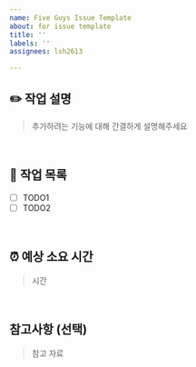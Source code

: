 ```yaml
---
name: Five Guys Issue Template
about: for issue template
title: ''
labels: ''
assignees: lsh2613

---
```


## ✏️ 작업 설명
> 추가하려는 기능에 대해 간결하게 설명해주세요
<br>

## 📝 작업 목록
- [ ] TODO1
- [ ] TODO2
<br>

## ⏰ 예상 소요 시간
> 시간
<br>

## 참고사항 (선택)
> 참고 자료
